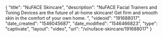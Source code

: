 {
    "title": "NuFACE Skincare",
    "description": "NuFACE Facial Trainers and Toning Devices are the future of at-home skincare! Get firm and smooth skin in the comfort of your own home. ",
    "videoid": "191688017",
    "date_created": "1546045687",
    "date_modified": "1546466823",
    "type": "captivate",
    "layout": "video",
    "url": "\/v\/nuface-skincare\/191688017"
}